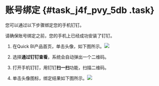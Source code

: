 # 账号绑定 {#task_j4f_pvy_5db .task}

您可以通过以下步骤绑定您的手机钉钉。

请确保账号绑定之前，您的手机上已经成功安装了钉钉。

1.   在Quick BI产品首页，单击头像，如下图所示。![](http://static-aliyun-doc.oss-cn-hangzhou.aliyuncs.com/assets/img/9178/15444383406947_zh-CN.png)

 
2.  选择**通过钉钉查看**，系统会自动弹出一个二维码。 
3.  打开手机钉钉，用钉钉**扫一扫**功能，扫描二维码。 
4.  单击头像图标，绑定结果如下图所示。![](http://static-aliyun-doc.oss-cn-hangzhou.aliyuncs.com/assets/img/9178/15444383401552_zh-CN.jpg)

 

